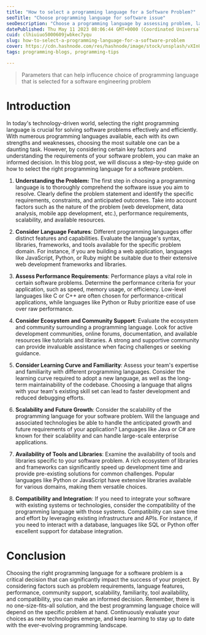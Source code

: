 ```yaml
---
title: "How to select a programming language for a Software Problem?"
seoTitle: "Choose programming language for software issue"
seoDescription: "Choose a programming language by assessing problem, language features, performance, ecosystem, learning curve, scalability, tools, and compatibility"
datePublished: Thu May 11 2023 08:06:44 GMT+0000 (Coordinated Universal Time)
cuid: clhiuiuo5000609jwbkec7yqu
slug: how-to-select-a-programming-language-for-a-software-problem
cover: https://cdn.hashnode.com/res/hashnode/image/stock/unsplash/vXInUOv1n84/upload/942d40476850143652bd149069cb15b4.jpeg
tags: programming-blogs, programming-tips

---
```


> Parameters that can help influcence choice of programming language that is selected for a software engineering problem

# Introduction

In today's technology-driven world, selecting the right programming language is crucial for solving software problems effectively and efficiently. With numerous programming languages available, each with its own strengths and weaknesses, choosing the most suitable one can be a daunting task. However, by considering certain key factors and understanding the requirements of your software problem, you can make an informed decision. In this blog post, we will discuss a step-by-step guide on how to select the right programming language for a software problem.

1. **Understanding the Problem:** The first step in choosing a programming language is to thoroughly comprehend the software issue you aim to resolve. Clearly define the problem statement and identify the specific requirements, constraints, and anticipated outcomes. Take into account factors such as the nature of the problem (web development, data analysis, mobile app development, etc.), performance requirements, scalability, and available resources.
    
2. **Consider Language Features**: Different programming languages offer distinct features and capabilities. Evaluate the language's syntax, libraries, frameworks, and tools available for the specific problem domain. For instance, if you are building a web application, languages like JavaScript, Python, or Ruby might be suitable due to their extensive web development frameworks and libraries.
    
3. **Assess Performance Requirements**: Performance plays a vital role in certain software problems. Determine the performance criteria for your application, such as speed, memory usage, or efficiency. Low-level languages like C or C++ are often chosen for performance-critical applications, while languages like Python or Ruby prioritize ease of use over raw performance.
    
4. **Consider Ecosystem and Community Support**: Evaluate the ecosystem and community surrounding a programming language. Look for active development communities, online forums, documentation, and available resources like tutorials and libraries. A strong and supportive community can provide invaluable assistance when facing challenges or seeking guidance.
    
5. **Consider Learning Curve and Familiarity**: Assess your team's expertise and familiarity with different programming languages. Consider the learning curve required to adopt a new language, as well as the long-term maintainability of the codebase. Choosing a language that aligns with your team's existing skill set can lead to faster development and reduced debugging efforts.
    
6. **Scalability and Future Growth**: Consider the scalability of the programming language for your software problem. Will the language and associated technologies be able to handle the anticipated growth and future requirements of your application? Languages like Java or C# are known for their scalability and can handle large-scale enterprise applications.
    
7. **Availability of Tools and Libraries**: Examine the availability of tools and libraries specific to your software problem. A rich ecosystem of libraries and frameworks can significantly speed up development time and provide pre-existing solutions for common challenges. Popular languages like Python or JavaScript have extensive libraries available for various domains, making them versatile choices.
    
8. **Compatibility and Integration**: If you need to integrate your software with existing systems or technologies, consider the compatibility of the programming language with those systems. Compatibility can save time and effort by leveraging existing infrastructure and APIs. For instance, if you need to interact with a database, languages like SQL or Python offer excellent support for database integration.
    

# Conclusion

Choosing the right programming language for a software problem is a critical decision that can significantly impact the success of your project. By considering factors such as problem requirements, language features, performance, community support, scalability, familiarity, tool availability, and compatibility, you can make an informed decision. Remember, there is no one-size-fits-all solution, and the best programming language choice will depend on the specific problem at hand. Continuously evaluate your choices as new technologies emerge, and keep learning to stay up to date with the ever-evolving programming landscape.